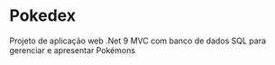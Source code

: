 # Pokedex
Projeto de aplicação web .Net 9 MVC com banco de dados SQL para gerenciar e apresentar Pokémons
